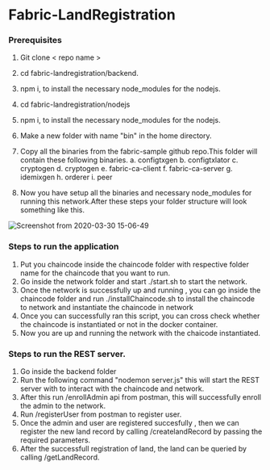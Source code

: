# Fabric-LandRegistration

### Prerequisites 


1. Git clone < repo name >
2. cd fabric-landregistration/backend.
3. npm i, to install the necessary node_modules for the nodejs.
4. cd fabric-landregistration/nodejs
5. npm i, to install the necessary node_modules for the nodejs.
6. Make a new folder with name "bin" in the home directory.
7. Copy all the binaries from the fabric-sample github repo.This folder will contain these following binaries.
a. configtxgen
b. configtxlator
c. cryptogen
d. cryptogen
e. fabric-ca-client
f. fabric-ca-server
g. idemixgen
h. orderer
i. peer

8. Now you have setup all the binaries and necessary node_modules for running this network.After these steps your folder structure will look something like this.

![Screenshot from 2020-03-30 15-06-49](https://user-images.githubusercontent.com/15656052/77898634-0fde2180-7299-11ea-9257-458672d4e210.png)

### Steps to run the application

1. Put you chaincode inside the chaincode folder with respective folder name for the chaincode that you want to run.
2. Go inside the network folder and start ./start.sh to start the network.
3. Once the network is successfully up and running , you can go inside the chaincode folder and run ./installChaincode.sh to install the chaincode to network and instantiate the chaincode in network
4. Once you can successfully ran this script, you can cross check whether the chaincode is instantiated or not in the docker container.
5. Now you are up and running the network with the chaicode instantiated.
   
### Steps to run the REST server.

1. Go inside the backend folder
2. Run the following command "nodemon server.js" this will start the REST server with to interact with the chaincode and network.
3. After this run /enrollAdmin api from postman, this will successfully enroll the admin to the network.
4. Run /registerUser from postman to register user.
5. Once the admin and user are registered succesfully , then we can register the new land record by calling /createlandRecord by passing the required parameters.
6. After the successfull registration of land, the land can be queried by calling /getLandRecord.




   